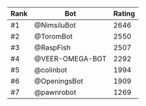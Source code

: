 Rank|Bot|Rating
---|---|---
#1|@NimsiluBot|2646
#2|@ToromBot|2550
#3|@RaspFish|2507
#4|@VEER-OMEGA-BOT|2292
#5|@colinbot|1994
#6|@OpeningsBot|1909
#7|@pawnrobot|1269
